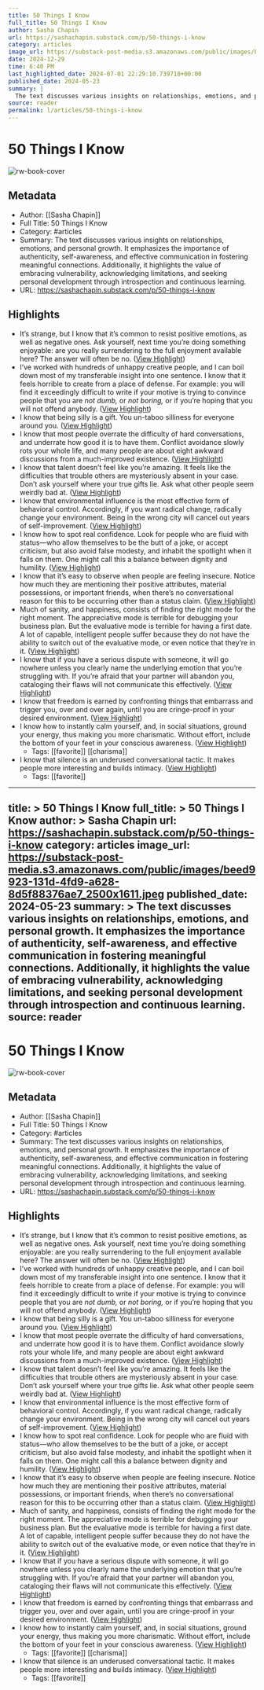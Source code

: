 ```yaml
---
title: 50 Things I Know
full_title: 50 Things I Know
author: Sasha Chapin
url: https://sashachapin.substack.com/p/50-things-i-know
category: articles
image_url: https://substack-post-media.s3.amazonaws.com/public/images/beed9923-131d-4fd9-a628-8d5f88376ae7_2500x1611.jpeg
date: 2024-12-29
time: 6:40 PM
last_highlighted_date: 2024-07-01 22:29:10.739718+00:00
published_date: 2024-05-23
summary: |
  The text discusses various insights on relationships, emotions, and personal growth. It emphasizes the importance of authenticity, self-awareness, and effective communication in fostering meaningful connections. Additionally, it highlights the value of embracing vulnerability, acknowledging limitations, and seeking personal development through introspection and continuous learning.
source: reader
permalink: l/articles/50-things-i-know
---
```

# 50 Things I Know

![rw-book-cover](https://substack-post-media.s3.amazonaws.com/public/images/beed9923-131d-4fd9-a628-8d5f88376ae7_2500x1611.jpeg)

## Metadata
- Author: [[Sasha Chapin]]
- Full Title: 50 Things I Know
- Category: #articles
- Summary: The text discusses various insights on relationships, emotions, and personal growth. It emphasizes the importance of authenticity, self-awareness, and effective communication in fostering meaningful connections. Additionally, it highlights the value of embracing vulnerability, acknowledging limitations, and seeking personal development through introspection and continuous learning.
- URL: https://sashachapin.substack.com/p/50-things-i-know

## Highlights
- It’s strange, but I know that it’s common to resist positive emotions, as well as negative ones. Ask yourself, next time you’re doing something enjoyable: are you really surrendering to the full enjoyment available here? The answer will often be no. ([View Highlight](https://read.readwise.io/read/01j1mkf8a35wqjvawxhk1hbaq1))
- I’ve worked with hundreds of unhappy creative people, and I can boil down most of my transferable insight into one sentence. I know that it feels horrible to create from a place of defense. For example: you will find it exceedingly difficult to write if your motive is trying to convince people that you are *not dumb,* or *not boring,* or if you’re hoping that you will not offend anybody. ([View Highlight](https://read.readwise.io/read/01j1mkfe1dbpfta6fqmyt32a61))
- I know that being silly is a gift. You un-taboo silliness for everyone around you. ([View Highlight](https://read.readwise.io/read/01j1mkfpy2hjf9r4yh4s1rtgxe))
- I know that most people overrate the difficulty of hard conversations, and underrate how good it is to have them. Conflict avoidance slowly rots your whole life, and many people are about eight awkward discussions from a much-improved existence. ([View Highlight](https://read.readwise.io/read/01j1mkg4tz982h27563f4bkppd))
- I know that talent doesn’t feel like you’re amazing. It feels like the difficulties that trouble others are mysteriously absent in your case. Don’t ask yourself where your true gifts lie. Ask what other people seem weirdly bad at. ([View Highlight](https://read.readwise.io/read/01j1mkjdej8gph6m7pwe1v5aka))
- I know that environmental influence is the most effective form of behavioral control. Accordingly, if you want radical change, radically change your environment. Being in the wrong city will cancel out years of self-improvement. ([View Highlight](https://read.readwise.io/read/01j1mkkc4we4ngqnzprz5hqn5c))
- I know how to spot real confidence. Look for people who are fluid with status—who allow themselves to be the butt of a joke, or accept criticism, but also avoid false modesty, and inhabit the spotlight when it falls on them. One might call this a balance between dignity and humility. ([View Highlight](https://read.readwise.io/read/01j1mkmdgwmm2k29v1970epd2x))
- I know that it’s easy to observe when people are feeling insecure. Notice how much they are mentioning their positive attributes, material possessions, or important friends, when there’s no conversational reason for this to be occurring other than a status claim. ([View Highlight](https://read.readwise.io/read/01j1mkqaefhmb4ggt95ca9m04x))
- Much of sanity, and happiness, consists of finding the right mode for the right moment. The appreciative mode is terrible for debugging your business plan. But the evaluative mode is terrible for having a first date. A lot of capable, intelligent people suffer because they do not have the ability to switch out of the evaluative mode, or even notice that they’re in it. ([View Highlight](https://read.readwise.io/read/01j1r69vhv61za3ha655c3hwss))
- I know that if you have a serious dispute with someone, it will go nowhere unless you clearly name the underlying emotion that you’re struggling with. If you’re afraid that your partner will abandon you, cataloging their flaws will not communicate this effectively. ([View Highlight](https://read.readwise.io/read/01j1r6f3wjd38rscmts0kcgawh))
- I know that freedom is earned by confronting things that embarrass and trigger you, over and over again, until you are cringe-proof in your desired environment. ([View Highlight](https://read.readwise.io/read/01j1r6j0hnfhrzxjtt26e1d6z4))
- I know how to instantly calm yourself, and, in social situations, ground your energy, thus making you more charismatic. Without effort, include the bottom of your feet in your conscious awareness. ([View Highlight](https://read.readwise.io/read/01j1r6jxtvhhyvyex8369ycdsw))
    - Tags: [[favorite]] [[charisma]] 
- I know that silence is an underused conversational tactic. It makes people more interesting and builds intimacy. ([View Highlight](https://read.readwise.io/read/01j1r6mee5mwk5x8zcw7dnvqcc))
    - Tags: [[favorite]] 


---
title: >
  50 Things I Know
full_title: >
  50 Things I Know
author: >
  Sasha Chapin
url: https://sashachapin.substack.com/p/50-things-i-know
category: articles
image_url: https://substack-post-media.s3.amazonaws.com/public/images/beed9923-131d-4fd9-a628-8d5f88376ae7_2500x1611.jpeg
published_date: 2024-05-23
summary: >
  The text discusses various insights on relationships, emotions, and personal growth. It emphasizes the importance of authenticity, self-awareness, and effective communication in fostering meaningful connections. Additionally, it highlights the value of embracing vulnerability, acknowledging limitations, and seeking personal development through introspection and continuous learning.
source: reader
---
# 50 Things I Know

![rw-book-cover](https://substack-post-media.s3.amazonaws.com/public/images/beed9923-131d-4fd9-a628-8d5f88376ae7_2500x1611.jpeg)

## Metadata
- Author: [[Sasha Chapin]]
- Full Title: 50 Things I Know
- Category: #articles
- Summary: The text discusses various insights on relationships, emotions, and personal growth. It emphasizes the importance of authenticity, self-awareness, and effective communication in fostering meaningful connections. Additionally, it highlights the value of embracing vulnerability, acknowledging limitations, and seeking personal development through introspection and continuous learning.
- URL: https://sashachapin.substack.com/p/50-things-i-know

## Highlights
- It’s strange, but I know that it’s common to resist positive emotions, as well as negative ones. Ask yourself, next time you’re doing something enjoyable: are you really surrendering to the full enjoyment available here? The answer will often be no. ([View Highlight](https://read.readwise.io/read/01j1mkf8a35wqjvawxhk1hbaq1))
- I’ve worked with hundreds of unhappy creative people, and I can boil down most of my transferable insight into one sentence. I know that it feels horrible to create from a place of defense. For example: you will find it exceedingly difficult to write if your motive is trying to convince people that you are *not dumb,* or *not boring,* or if you’re hoping that you will not offend anybody. ([View Highlight](https://read.readwise.io/read/01j1mkfe1dbpfta6fqmyt32a61))
- I know that being silly is a gift. You un-taboo silliness for everyone around you. ([View Highlight](https://read.readwise.io/read/01j1mkfpy2hjf9r4yh4s1rtgxe))
- I know that most people overrate the difficulty of hard conversations, and underrate how good it is to have them. Conflict avoidance slowly rots your whole life, and many people are about eight awkward discussions from a much-improved existence. ([View Highlight](https://read.readwise.io/read/01j1mkg4tz982h27563f4bkppd))
- I know that talent doesn’t feel like you’re amazing. It feels like the difficulties that trouble others are mysteriously absent in your case. Don’t ask yourself where your true gifts lie. Ask what other people seem weirdly bad at. ([View Highlight](https://read.readwise.io/read/01j1mkjdej8gph6m7pwe1v5aka))
- I know that environmental influence is the most effective form of behavioral control. Accordingly, if you want radical change, radically change your environment. Being in the wrong city will cancel out years of self-improvement. ([View Highlight](https://read.readwise.io/read/01j1mkkc4we4ngqnzprz5hqn5c))
- I know how to spot real confidence. Look for people who are fluid with status—who allow themselves to be the butt of a joke, or accept criticism, but also avoid false modesty, and inhabit the spotlight when it falls on them. One might call this a balance between dignity and humility. ([View Highlight](https://read.readwise.io/read/01j1mkmdgwmm2k29v1970epd2x))
- I know that it’s easy to observe when people are feeling insecure. Notice how much they are mentioning their positive attributes, material possessions, or important friends, when there’s no conversational reason for this to be occurring other than a status claim. ([View Highlight](https://read.readwise.io/read/01j1mkqaefhmb4ggt95ca9m04x))
- Much of sanity, and happiness, consists of finding the right mode for the right moment. The appreciative mode is terrible for debugging your business plan. But the evaluative mode is terrible for having a first date. A lot of capable, intelligent people suffer because they do not have the ability to switch out of the evaluative mode, or even notice that they’re in it. ([View Highlight](https://read.readwise.io/read/01j1r69vhv61za3ha655c3hwss))
- I know that if you have a serious dispute with someone, it will go nowhere unless you clearly name the underlying emotion that you’re struggling with. If you’re afraid that your partner will abandon you, cataloging their flaws will not communicate this effectively. ([View Highlight](https://read.readwise.io/read/01j1r6f3wjd38rscmts0kcgawh))
- I know that freedom is earned by confronting things that embarrass and trigger you, over and over again, until you are cringe-proof in your desired environment. ([View Highlight](https://read.readwise.io/read/01j1r6j0hnfhrzxjtt26e1d6z4))
- I know how to instantly calm yourself, and, in social situations, ground your energy, thus making you more charismatic. Without effort, include the bottom of your feet in your conscious awareness. ([View Highlight](https://read.readwise.io/read/01j1r6jxtvhhyvyex8369ycdsw))
    - Tags: [[favorite]] [[charisma]] 
- I know that silence is an underused conversational tactic. It makes people more interesting and builds intimacy. ([View Highlight](https://read.readwise.io/read/01j1r6mee5mwk5x8zcw7dnvqcc))
    - Tags: [[favorite]] 


